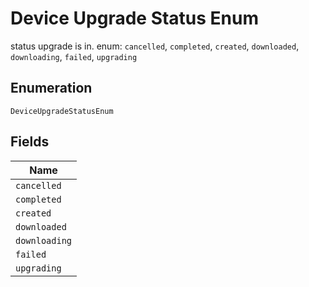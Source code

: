 
# Device Upgrade Status Enum

status upgrade is in. enum: `cancelled`, `completed`, `created`, `downloaded`, `downloading`, `failed`, `upgrading`

## Enumeration

`DeviceUpgradeStatusEnum`

## Fields

| Name |
|  --- |
| `cancelled` |
| `completed` |
| `created` |
| `downloaded` |
| `downloading` |
| `failed` |
| `upgrading` |

